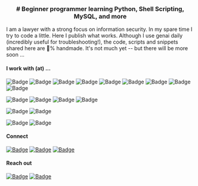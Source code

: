 <h3 align="center"># Beginner programmer learning Python, Shell Scripting, MySQL, and more</h3>

<p>I am a lawyer with a strong focus on information security. In my spare time I try to code a little. Here I publish what works. Although I use genai daily (incredibly useful for troubleshooting!), the code, scripts and snippets shared here are 💯% handmade. It's not much yet -- but there will be more soon ...</p>

<h4>I work with (at) ...</h4>

<p>
<img src="https://img.shields.io/badge/Python-black?style=flat-square" alt="Badge">
<img src="https://img.shields.io/badge/Shell%20Scripting-black?style=flat-square" alt="Badge">
<img src="https://img.shields.io/badge/MySQL-black?style=flat-square" alt="Badge">
<img src="https://img.shields.io/badge/YAML-black?style=flat-square" alt="Badge">
<img src="https://img.shields.io/badge/HTML-black?style=flat-square" alt="Badge">
<img src="https://img.shields.io/badge/CSS-black?style=flat-square" alt="Badge">
<img src="https://img.shields.io/badge/JavaScript-black?style=flat-square" alt="Badge">
<img src="https://img.shields.io/badge/BASIC-black?style=flat-square" alt="Badge">
<img src="https://img.shields.io/badge/LaTeX-black?style=flat-square" alt="Badge">
</p>

<p>
<img src="https://img.shields.io/badge/Ansible-grey?style=flat-square" alt="Badge">
<img src="https://img.shields.io/badge/Docker-grey?style=flat-square" alt="Badge">
<img src="https://img.shields.io/badge/Kubernetes-grey?style=flat-square" alt="Badge">
<img src="https://img.shields.io/badge/Google%20Cloud-grey?style=flat-square" alt="Badge">
</p>

<p>
<img src="https://img.shields.io/badge/Linux-lightgrey?style=flat-square" alt="Badge">
<img src="https://img.shields.io/badge/Windows-lightgrey?style=flat-square" alt="Badge">
</p>

<p>
<img src="https://img.shields.io/badge/Networking-white?style=flat-square" alt="Badge">
<img src="https://img.shields.io/badge/TCP%2FIP-white?style=flat-square" alt="Badge">
</p>

<h4>Connect</h4>

<p>
<a href="https://x.com/january1073"><img src="https://img.shields.io/badge/X.com-magenta?style=flat-square" alt="Badge"></a>  
<a href="https://tryhackme.com/p/january1073"><img src="https://img.shields.io/badge/TryHackMe-magenta?style=flat-square" alt="Badge"></a>
<a href="https://www.linkedin.com/in/fongern" target="_blank"><img src="https://img.shields.io/badge/LinkedIn-magenta?style=flat-square" alt="Badge"></a>
</p>

<h4>Reach out</h4>

<p> 
<a href="mailto:january1073@yahoo.com" target="_blank"><img src="https://img.shields.io/badge/Email-black?style=flat-square" alt="Badge"></a>
<a href="https://keys.openpgp.org/vks/v1/by-fingerprint/12E72BB71FE10C5C0BC5687B70493AE9DCEF9877" target="_blank"><img src="https://img.shields.io/badge/PGP Key-black?style=flat-square&logo=gnuprivacyguard" alt="Badge"></a>
</p> 
